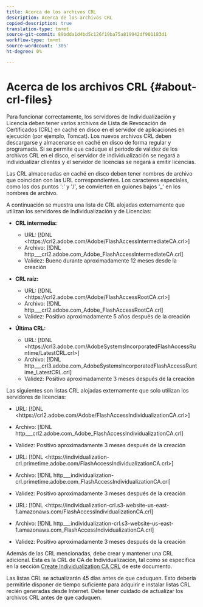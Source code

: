 ```yaml
---
title: Acerca de los archivos CRL
description: Acerca de los archivos CRL
copied-description: true
translation-type: tm+mt
source-git-commit: 89bdda1d4bd5c126f19ba75a819942df901183d1
workflow-type: tm+mt
source-wordcount: '305'
ht-degree: 0%

---
```



# Acerca de los archivos CRL {#about-crl-files}

Para funcionar correctamente, los servidores de Individualización y Licencia deben tener varios archivos de Lista de Revocación de Certificados (CRL) en caché en disco en el servidor de aplicaciones en ejecución (por ejemplo, Tomcat). Los nuevos archivos CRL deben descargarse y almacenarse en caché en disco de forma regular y programada. Si se permite que caduque el periodo de validez de los archivos CRL en el disco, el servidor de individualización se negará a individualizar clientes y el servidor de licencias se negará a emitir licencias.

Las CRL almacenadas en caché en disco deben tener nombres de archivo que coincidan con las URL correspondientes. Los caracteres especiales, como los dos puntos &#39;:&#39; y &#39;/&#39;, se convierten en guiones bajos &#39;_&#39; en los nombres de archivo.

A continuación se muestra una lista de CRL alojadas externamente que utilizan los servidores de Individualización y de Licencias:

* **CRL intermedia:**

   * URL: [!DNL <ht<span></span>tps://crl2.adobe.com/Adobe/FlashAccessIntermediateCA.crl>]
   * Archivo: [!DNL http___crl2.adobe.com_Adobe_FlashAccessIntermediateCA.crl]
   * Validez: Bueno durante aproximadamente 12 meses desde la creación

* **CRL raíz:**

   * URL: [!DNL <ht<span></span>tps://crl2.adobe.com/Adobe/FlashAccessRootCA.crl>]
   * Archivo: [!DNL http___crl2.adobe.com_Adobe_FlashAccessRootCA.crl]
   * Validez: Positivo aproximadamente 5 años después de la creación

* **Última CRL:**

   * URL: [!DNL <ht<span></span>tps://crl3.adobe.com/AdobeSystemsIncorporatedFlashAccessRuntime/LatestCRL.crl>]
   * Archivo: [!DNL http___crl3.adobe.com_AdobeSystemsIncorporatedFlashAccessRuntime_LatestCRL.crl]
   * Validez: Positivo aproximadamente 3 meses después de la creación

Las siguientes son listas CRL alojadas externamente que solo utilizan los servidores de licencias:

* URL: [!DNL <ht<span></span>tps://crl2.adobe.com/Adobe/FlashAccessIndividualizationCA.crl>]
* Archivo: [!DNL http___crl2.adobe.com_Adobe_FlashAccessIndividualizationCA.crl]
* Validez: Positivo aproximadamente 3 meses después de la creación

* URL: [!DNL <ht<span></span>tps://individualization-crl.primetime.adobe.com/FlashAccessIndividualizationCA.crl>]
* Archivo: [!DNL http___individualization-crl.primetime.adobe.com_FlashAccessIndividualizationCA.crl]
* Validez: Positivo aproximadamente 3 meses después de la creación

* URL: [!DNL <ht<span></span>tps://individualization-crl.s3-website-us-east-1.amazonaws.com/FlashAccessIndividualizationCA.crl]
* Archivo: [!DNL http___individualization-crl.s3-website-us-east-1.amazonaws.com_FlashAccessIndividualizationCA.crl]
* Validez: Positivo aproximadamente 3 meses después de la creación

Además de las CRL mencionadas, debe crear y mantener una CRL adicional. Esta es la CRL de CA de Individualización, tal como se especifica en la sección [Create Individualization CA CRL](../../../on-premises-i15n-server/server-configuration-section/server-properties/create-i15n-ca-crl.md) de este documento.

Las listas CRL se actualizarán 45 días antes de que caduquen. Esto debería permitirle disponer de tiempo suficiente para adquirir e instalar listas CRL recién generadas desde Internet. Debe tener cuidado de actualizar los archivos CRL antes de que caduquen.
